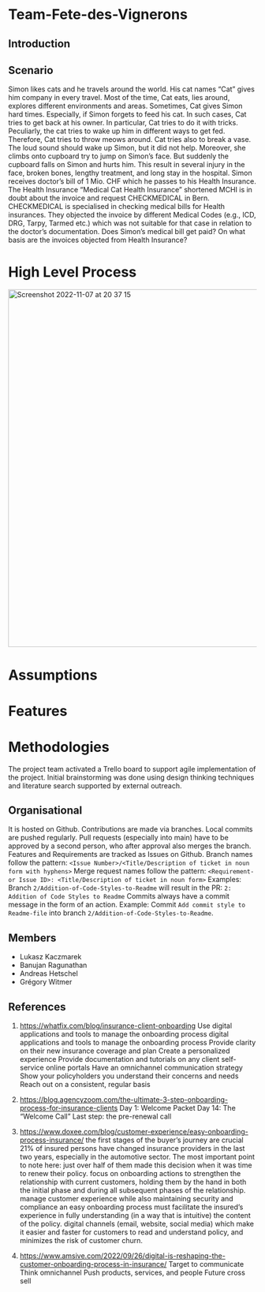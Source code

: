 # Team-Fete-des-Vignerons

## Introduction


## Scenario
Simon likes cats and he travels around the world. His cat names “Cat” gives him company in every travel. Most of the time, Cat eats, lies around, explores different environments and areas. Sometimes, Cat gives Simon hard times. Especially, if Simon forgets to feed his cat. In such cases, Cat tries to get back at his owner. In particular, Cat tries to do it with tricks. Peculiarly, the cat tries to wake up him in different ways to get fed. Therefore, Cat tries to throw meows around. Cat tries also to break a vase. The loud sound should wake up Simon, but it did not help. Moreover, she climbs onto cupboard try to jump on Simon’s face. But suddenly the cupboard falls on Simon and hurts him. This result in several injury in the face, broken bones, lengthy treatment, and long stay in the hospital. 
Simon receives doctor’s bill of 1 Mio. CHF which he passes to his Health Insurance. The Health Insurance “Medical Cat Health Insurance” shortened MCHI is in doubt about the invoice and request CHECKMEDICAL in Bern. CHECKMEDICAL is specialised in checking medical bills for Health insurances. They objected the invoice by different Medical Codes (e.g., ICD, DRG, Tarpy, Tarmed etc.) which was not suitable for that case in relation to the doctor’s documentation. 
Does Simon’s medical bill get paid? On what basis are the invoices objected from Health Insurance? 

# High Level Process
<img width="726" alt="Screenshot 2022-11-07 at 20 37 15" src="https://user-images.githubusercontent.com/106623917/200399156-4833248c-4116-4848-ace1-f14bcfff3c54.png">

# Assumptions

# Features

# Methodologies
The project team activated a Trello board to support agile implementation of the project. Initial brainstorming was done using design thinking techniques and literature search supported by external outreach.

## Organisational

It is hosted on Github. Contributions are made via branches. Local commits are pushed regularly. Pull requests (especially into main) have to be approved by a second person, who after approval also merges the branch.
Features and Requirements are tracked as Issues on Github.
Branch names follow the pattern: `<Issue Number>/<Title/Description of ticket in noun form with hyphens>`
Merge request names follow the pattern: `<Requirement- or Issue ID>: <Title/Description of ticket in noun form>`
Examples: Branch `2/Addition-of-Code-Styles-to-Readme` will result in the PR: `2: Addition of Code Styles to Readme`
Commits always have a commit message in the form of an action.
Example: Commit `Add commit style to Readme-file` into branch `2/Addition-of-Code-Styles-to-Readme`.

## Members
 - Lukasz Kaczmarek
 - Banujan Ragunathan
 - Andreas Hetschel
 - Grégory Witmer

## References
1. https://whatfix.com/blog/insurance-client-onboarding
Use digital applications and tools to manage the onboarding process digital applications and tools to manage the onboarding process
Provide clarity on their new insurance coverage and plan
Create a personalized experience
Provide documentation and tutorials on any client self-service online portals
Have an omnichannel communication strategy
Show your policyholders you understand their concerns and needs
Reach out on a consistent, regular basis

2. https://blog.agencyzoom.com/the-ultimate-3-step-onboarding-process-for-insurance-clients
Day 1: Welcome Packet
Day 14: The “Welcome Call”
Last step: the pre-renewal call

3. https://www.doxee.com/blog/customer-experience/easy-onboarding-process-insurance/
the first stages of the buyer’s journey are crucial
21% of insured persons have changed insurance providers in the last two years, especially in the automotive sector. The most important point to note here: just over half of them made this decision when it was time to renew their policy.
focus on onboarding actions to strengthen the relationship with current customers, holding them by the hand in both the initial phase and during all subsequent phases of the relationship.
manage customer experience while also maintaining security and compliance
an easy onboarding process must facilitate the insured’s experience in fully understanding (in a way that is intuitive) the content of the policy.
digital channels (email, website, social media) which make it easier and faster for customers to read and understand policy, and minimizes the risk of customer churn.

4. https://www.amsive.com/2022/09/26/digital-is-reshaping-the-customer-onboarding-process-in-insurance/
Target to communicate
Think omnichannel
Push products, services, and people
Future cross sell


